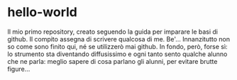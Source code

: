 # hello-world
Il mio primo repository, creato seguendo la guida per imparare le basi di github.
Il compito assegna di scrivere qualcosa di me.
Be'... Innanzitutto non so come sono finito qui, né se utilizzerò mai github. In fondo, però, forse sì: lo strumento sta diventando diffusissimo e ogni tanto sento qualche alunno che ne parla: meglio sapere di cosa parlano gli alunni, per evitare brutte figure...
